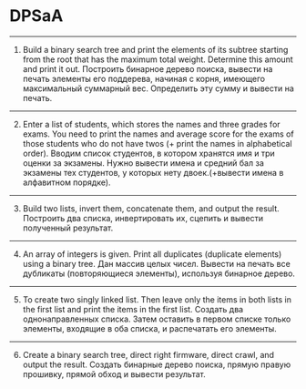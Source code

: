 # DPSaA
---------------------------------------------------------------------------------------------------------------------------------------
1. Build a binary search tree and print the elements of its subtree starting from the root that has the maximum total weight. Determine this amount and print it out.
Построить бинарное дерево поиска, вывести на печать элементы его поддерева, начиная с корня, имеющего максимальный суммарный вес. Определить эту сумму и вывести на печать.
---------------------------------------------------------------------------------------------------------------------------------------
2. Enter a list of students, which stores the names and three grades for exams. You need to print the names and average score for the exams of those students who do not have twos (+ print the names in alphabetical order).
Вводим список студентов, в котором хранятся имя и три оценки за экзамены. Нужно вывести имена и средний бал за экзамены тех студентов, у которых нету двоек.(+вывести имена в алфавитном порядке).
---------------------------------------------------------------------------------------------------------------------------------------
3. Build two lists, invert them, concatenate them, and output the result.
Построить два списка, инвертировать их, сцепить и вывести полученный результат.
---------------------------------------------------------------------------------------------------------------------------------------
4. An array of integers is given. Print all duplicates (duplicate elements) using a binary tree.
Дан массив целых чисел. Вывести на печать все дубликаты (повторяющиеся элементы), используя бинарное дерево.
---------------------------------------------------------------------------------------------------------------------------------------
5. To create two singly linked list. Then leave only the items in both lists in the first list and print the items in the first list.
Создать два однонаправленных списка. Затем оставить в первом списке только элементы, входящие в оба списка, и распечатать его элементы.
---------------------------------------------------------------------------------------------------------------------------------------
6. Create a binary search tree, direct right firmware, direct crawl, and output the result.
Создать бинарные дерево поиска, прямую правую прошивку, прямой обход и вывести результат.
